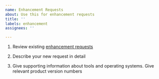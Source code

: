 ```yaml
---
name: Enhancement Requests
about: Use this for enhancement requests
title: ''
labels: enhancement
assignees: ''

---
```


1. Review existing [enhancement requests](https://github.com/oracle/node-oracledb/issues?q=is%3Aissue+is%3Aopen+label%3Aenhancement)

2. Describe your new request in detail

3. Give supporting information about tools and operating systems.  Give relevant product version numbers
